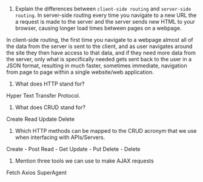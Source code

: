 1.  Explain the differences between `client-side routing` and `server-side routing`.
In server-side routing every time you navigate to a new URL the a request is made to the server and the server sends new HTML to your browser, causing longer load times between pages on a webpage.

In client-side routing, the first time you navigate to a webpage almost all of the data from the server is sent to the client, and as user navigates around the site they then have access to that data, and if they need more data from the server, only what is specifically needed gets sent back to the user in a JSON format, resulting in much faster, sometimes immediate, navigation from page to page within a single website/web application.

1.  What does HTTP stand for?

Hyper Text Transfer Protocol.

1.  What does CRUD stand for?

Create
Read
Update
Delete

1.  Which HTTP methods can be mapped to the CRUD acronym that we use when interfacing with APIs/Servers.


Create - Post
Read - Get
Update - Put
Delete - Delete


1.  Mention three tools we can use to make AJAX requests

Fetch
Axios
SuperAgent